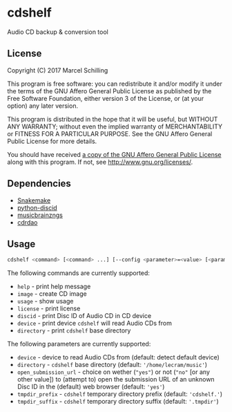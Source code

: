 # cdshelf

Audio CD backup & conversion tool


## License

Copyright (C) 2017
Marcel Schilling

This program is free software: you can redistribute it and/or modify
it under the terms of the GNU Affero General Public License as
published by the Free Software Foundation, either version 3 of the
License, or (at your option) any later version.

This program is distributed in the hope that it will be useful,
but WITHOUT ANY WARRANTY; without even the implied warranty of
MERCHANTABILITY or FITNESS FOR A PARTICULAR PURPOSE.
See the GNU Affero General Public License for more details.

You should have received [a copy of the GNU Affero General Public
License](LICENSE) along with this program.
If not, see <http://www.gnu.org/licenses/>.


## Dependencies

 * [Snakemake](https://snakemake.readthedocs.io)
 * [python-discid](https://python-discid.readthedocs.io)
 * [musicbrainzngs](https://python-musicbrainzngs.readthedocs.io)
 * [cdrdao](http://cdrdao.sourceforge.net)


## Usage

```sh
cdshelf <command> [<command> ...] [--config <parameter>=<value> [<parameter>=<value>]]
```

The following commands are currently supported:

 * `help` - print help message
 * `image` - create CD image
 * `usage` - show usage
 * `license` - print license
 * `discid` - print Disc ID of Audio CD in CD device
 * `device` - print device `cdshelf` will read Audio CDs from
 * `directory` - print `cdshelf` base directory

The following parameters are currently supported:

 * `device` - device to read Audio CDs from (default: detect default device)
 * `directory` - `cdshelf` base directory (default: `'/home/lecram/music'`)
 * `open_submission_url`  - choice on wether (`"yes"`) or not (`"no"` [or
 any other value]) to (attempt to) open the submission URL of an unknown
 Disc ID in the (default) web browser (default: `'yes'`)
 * `tmpdir_prefix` - `cdshelf` temporary directory prefix (default: `'cdshelf.'`)
 * `tmpdir_suffix` - `cdshelf` temporary directory suffix (default: `'.tmpdir'`)
